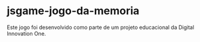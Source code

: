 # jsgame-jogo-da-memoria
Este jogo foi desenvolvido como parte de um projeto educacional da Digital Innovation One.

